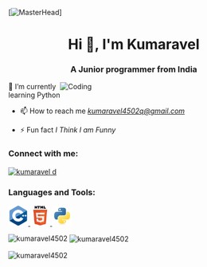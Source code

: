 [![MasterHead](https://cdn.dribbble.com/users/1059583/screenshots/4171367/coding-freak.gif)]
<h1 align="center">Hi 👋, I'm Kumaravel</h1>
<h3 align="center">A Junior programmer from India</h3>
<img align="right" alt="Coding" width="400" src="https://cdn.dribbble.com/users/1162077/screenshots/3848914/programmer.gif">

🌱 I’m currently learning Python 

- 📫 How to reach me *kumaravel4502q@gmail.com*

- ⚡ Fun fact *I Think I am Funny*

<h3 align="left">Connect with me:</h3>
<p align="left">
<a href="https://linkedin.com/in/kumaravel D" target="blank"><img align="center" src="https://raw.githubusercontent.com/rahuldkjain/github-profile-readme-generator/master/src/images/icons/Social/linked-in-alt.svg" alt="kumaravel d" height="30" width="40" /></a>
</p>

<h3 align="left">Languages and Tools:</h3>
<p align="left"> <a href="https://www.w3schools.com/cpp/" target="_blank" rel="noreferrer"> <img src="https://raw.githubusercontent.com/devicons/devicon/master/icons/cplusplus/cplusplus-original.svg" alt="cplusplus" width="40" height="40"/> </a> <a href="https://www.w3.org/html/" target="_blank" rel="noreferrer"> <img src="https://raw.githubusercontent.com/devicons/devicon/master/icons/html5/html5-original-wordmark.svg" alt="html5" width="40" height="40"/> </a> <a href="https://www.python.org" target="_blank" rel="noreferrer"> <img src="https://raw.githubusercontent.com/devicons/devicon/master/icons/python/python-original.svg" alt="python" width="40" height="40"/> </a> </p>

<p><img align="left" src="https://github-readme-stats.vercel.app/api/top-langs?username=kumaravel4502&show_icons=true&locale=en&layout=compact" alt="kumaravel4502" /></p>

<p>&nbsp;<img align="center" src="https://github-readme-stats.vercel.app/api?username=kumaravel4502&show_icons=true&locale=en" alt="kumaravel4502" /></p>

<p><img align="center" src="https://github-readme-streak-stats.herokuapp.com/?user=kumaravel4502&" alt="kumaravel4502" /></p>

